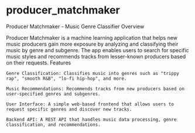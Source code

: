 # producer_matchmaker

Producer Matchmaker - Music Genre Classifier
Overview

Producer Matchmaker is a machine learning application that helps new music producers gain more exposure by analyzing and classifying their music by genre and subgenre. The app enables users to search for specific music styles and recommends tracks from lesser-known producers based on their requests.
Features

    Genre Classification: Classifies music into genres such as "trippy rap", "smooth R&B", "lo-fi hip-hop", and more.

    Music Recommendations: Recommends tracks from new producers based on user-specified genres and subgenres.

    User Interface: A simple web-based frontend that allows users to request specific genres and discover new tracks.

    Backend API: A REST API that handles music data processing, genre classification, and recommendations.
